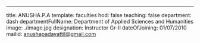 ---
title: ANUSHA.P.A
template: faculties
hod: false
teaching: false
department: dash
departmentFullName: Department of Applied Sciences and Humanities
image: ./image.jpg
designation: Instructor Gr-II
dateOfJoining: 01/07/2010
mailid: anushapadayattil@gmail.com
